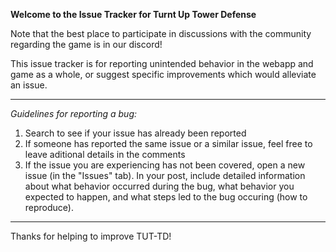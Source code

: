 **Welcome to the Issue Tracker for Turnt Up Tower Defense**

Note that the best place to participate in discussions with the community regarding the game is in our discord!

This issue tracker is for reporting unintended behavior in the webapp and game as a whole, or suggest specific improvements which would alleviate an issue.

___

*Guidelines for reporting a bug:*

1. Search to see if your issue has already been reported
2. If someone has reported the same issue or a similar issue, feel free to leave aditional details in the comments
3. If the issue you are experiencing has not been covered, open a new issue (in the "Issues" tab).  In your post, include detailed information about what behavior occurred during the bug, what behavior you expected to happen, and what steps led to the bug occuring (how to reproduce).

____
Thanks for helping to improve TUT-TD!
